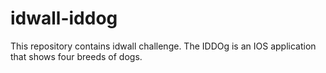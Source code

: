# idwall-iddog
This repository contains idwall challenge. The IDDOg is an IOS application that shows four breeds of dogs.
